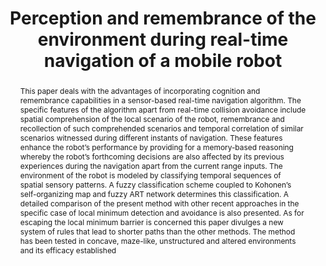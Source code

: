 ---
layout: project-page-new
title: "Perception and remembrance of the environment during real-time navigation of a mobile robot"
authors:
  - name: K. Madhava Krishna
    sup: #
  - name: Prem K. Kalra∗
    sup: #
affiliations:
  - name: Department of Electrical Engineering, Indian Institute of Technology, Kanpur
    link: #
    sup: #
permalink: /publications/2001/Krishna_Perception/
abstract: "This paper deals with the advantages of incorporating cognition and remembrance capabilities in a sensor-based real-time navigation algorithm. The specific features of the algorithm apart from real-time collision avoidance include spatial comprehension of the local scenario of the robot, remembrance and recollection of such comprehended scenarios and temporal correlation of similar scenarios witnessed during different instants of navigation. These features enhance the robot’s performance by providing for a memory-based reasoning whereby the robot’s forthcoming decisions are also affected by its previous experiences during the navigation apart from the current range inputs. The environment of the robot is modeled by classifying temporal sequences of spatial sensory patterns. A fuzzy classification scheme coupled to Kohonen’s self-organizing map and fuzzy ART network determines this classification. A detailed comparison of the present method with other recent approaches in the specific case of local minimum detection and avoidance is also presented. As for escaping the local minimum barrier is concerned this paper divulges a new system of rules that lead to shorter paths than the other methods. The method has been tested in concave, maze-like, unstructured and altered environments and its efficacy established"
paper: https://robotics.iiit.ac.in/uploads/Main/Publications/2001_1.pdf
# iframe: https://www.youtube.com/embed/jhjskX4FQwA

---